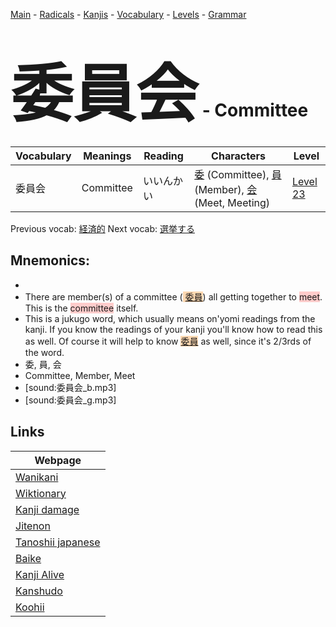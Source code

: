 <style> bigfont {font-size: 100px}</style>
[Main](../README.md) -
[Radicals](../radicals.md) -
[Kanjis](../kanjis.md) -
[Vocabulary](../vocabulary.md) -
[Levels](../levels.md) -
[Grammar](../grammar.md)
# <bigfont> 委員会</bigfont> - Committee 

| Vocabulary | Meanings | Reading | Characters | Level |
| --- | --- | --- | --- | --- |
| 委員会 | Committee | いいんかい |  [委](../kanjis/委.md) (Committee), [員](../kanjis/員.md) (Member), [会](../kanjis/会.md) (Meet, Meeting) | [Level 23](../levels/wk_level23.md) |

Previous vocab: [経済的](経済的.md) Next vocab: [選挙する](選挙する.md) 

## Mnemonics:

* 
* There are member(s) of a committee (<span style="background-color:#fed8b1"> [委員](https://jisho.org/search/委員)</span>) all getting together to <span style="background-color:#ffcccb"> meet</span>. This is the <span style="background-color:#ffcccb"> committee</span> itself.
* This is a jukugo word, which usually means on'yomi readings from the kanji. If you know the readings of your kanji you'll know how to read this as well. Of course it will help to know <span style="background-color:#fed8b1"> [委員](https://jisho.org/search/委員)</span> as well, since it's 2/3rds of the word.
* 委, 員, 会
* Committee, Member, Meet
* [sound:委員会_b.mp3]
* [sound:委員会_g.mp3]


## Links 

| Webpage |
| --- |
| [Wanikani          ](https://www.wanikani.com/kanji/委員会) |
| [Wiktionary        ](https://en.wiktionary.org/wiki/委員会) |
| [Kanji damage      ](http://www.kanjidamage.com/kanji/search?utf8=✓&q=委員会) |
| [Jitenon           ](https://jitenon.com/kanji/委員会) |
| [Tanoshii japanese ](https://www.tanoshiijapanese.com/dictionary/kanji.cfm?k=委員会) |
| [Baike             ](https://baike.baidu.com/item/委員会) |
| [Kanji Alive       ](https://app.kanjialive.com/委員会) |
| [Kanshudo          ](https://www.kanshudo.com/searchmn?q=委員会) |
| [Koohii            ](https://kanji.koohii.com/study/kanji/委員会) |
